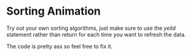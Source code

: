 # Sorting Animation

Try out your own sorting algorithms, just make sure to use the _yeild_ statement rather than return for each time you want to refresh the data.

The code is pretty ass so feel free to fix it.
